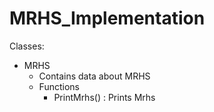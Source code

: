 # MRHS_Implementation

Classes: 

- MRHS
  - Contains data about MRHS
  - Functions
    - PrintMrhs() : Prints Mrhs 
